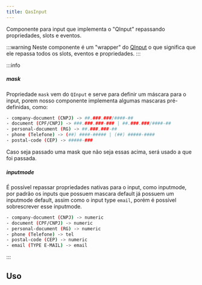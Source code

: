 ```yaml
---
title: QasInput
---
```


Componente para input que implementa o "QInput" repassando propriedades, slots e eventos.

<doc-api file="input/QasInput" name="QasInput" />

:::warning
Neste componente é um "wrapper" do [QInput](https://quasar.dev/vue-components/input#introduction) o que significa que ele repassa todos os slots, eventos e propriedades.
:::

:::info
##### mask
Propriedade `mask` vem do `QInput` e serve para definir um máscara para o input, porem nosso componente implementa algumas mascaras pré-definidas, como:

```bash
- company-document (CNPJ) -> ##.###.###/####-##
- document (CPF/CNPJ) -> ###.###.###-### | ##.###.###/####-##
- personal-document (RG) -> ##.###.###-##
- phone (Telefone) -> (##) ####-##### | (##) #####-####
- postal-code (CEP) -> #####-###
```

Caso seja passado uma mask que não seja essas acima, será usado a que foi passada.

##### inputmode

É possível repassar propriedades nativas para o input, como inputmode, por padrão os inputs que possuem mascara default já possuem um inputmode default, assim como o input type `email`, porém é possível sobrescrever esse inputmode.

```bash
- company-document (CNPJ) -> numeric
- document (CPF/CNPJ) -> numeric
- personal-document (RG) -> numeric
- phone (Telefone) -> tel
- postal-code (CEP) -> numeric
- email (TYPE E-MAIL) -> email
```
:::

## Uso

<doc-example file="QasInput/Basic" title="Básico" />
<doc-example file="QasInput/Textarea" title="Textarea" />
<!-- <doc-example file="QasInput/Required" title="Obrigatório" /> -->
<!-- <doc-example file="QasInput/Masks" title="Mascaras" /> -->
